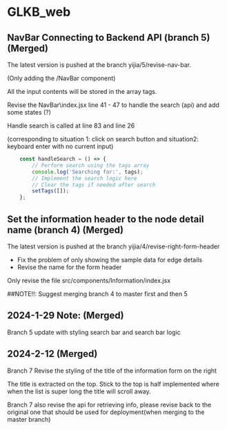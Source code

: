 # GLKB_web

## NavBar Connecting to Backend API (branch 5) (Merged)
The latest version is pushed at the branch yijia/5/revise-nav-bar.

(Only adding the /NavBar component)

All the input contents will be stored in the array tags. 

Revise the NavBar\index.jsx line 41 - 47 to handle the search (api) and add some states (?)

Handle search is called at line 83 and line 26 

(corresponding to situation 1: click on search button and situation2: keyboard enter with no current input)

```js
    const handleSearch = () => {
        // Perform search using the tags array
        console.log('Searching for:', tags);
        // Implement the search logic here
        // Clear the tags if needed after search
        setTags([]);
    };
```

## Set the information header to the node detail name (branch 4) (Merged)
The latest version is pushed at the branch yijia/4/revise-right-form-header

- Fix the problem of only showing the sample data for edge details
- Revise the name for the form header

Only revise the file src/components/Information/index.jsx

##NOTE!!: Suggest merging branch 4 to master first and then 5


## 2024-1-29 Note: (Merged)
Branch 5 update with styling search bar and search bar logic

## 2024-2-12 (Merged)
Branch 7 Revise the styling of the title of the information form on the right

The title is extracted on the top. Stick to the top is half implemented where
when the list is super long the title will scroll away.

Branch 7 also revise the api for retrieving info, please revise back to the original
one that should be used for deployment(when merging to the master branch)